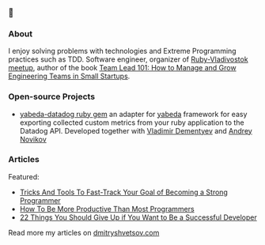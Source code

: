 ### 👋

### About

I enjoy solving problems with technologies and Extreme Programming practices such as TDD. Software engineer, organizer of [Ruby-Vladivostok meetup](https://github.com/ruby-vladivostok), author of the book [Team Lead 101: How to Manage and Grow Engineering Teams in Small Startups](http://gum.co/team-lead-101).

### Open-source Projects

* [yabeda-datadog ruby gem](https://github.com/yabeda-rb/yabeda-datadog) an adapter for [yabeda](https://github.com/yabeda-rb/yabeda) framework for easy exporting collected custom metrics from your ruby application to the Datadog API. Developed together with [Vladimir Dementyev](https://github.com/palkan) and [Andrey Novikov](https://github.com/Envek)

### Articles

Featured:

* [Tricks And Tools To Fast-Track Your Goal of Becoming a Strong Programmer](https://dmitryshvetsov.com/tools-of-strong-programmers)
* [How To Be More Productive Than Most Programmers](https://dmitryshvetsov.com/articles/how-to-be-more-productive-than-most-programmers/)
* [22 Things You Should Give Up if You Want to Be a Successful Developer](https://dmitryshvetsov.com/articles/22-things-you-should-give-up-if-you-want-to-be-a-successful-developer/)

Read more my articles on [dmitryshvetsov.com](https://dmitryshvetsov.com)

<!--
**dmshvetsov/dmshvetsov** is a ✨ _special_ ✨ repository because its `README.md` (this file) appears on your GitHub profile.

Here are some ideas to get you started:

- 🔭 I’m currently working on ...
- 🌱 I’m currently learning ...
- 👯 I’m looking to collaborate on ...
- 🤔 I’m looking for help with ...
- 💬 Ask me about ...
- 📫 How to reach me: ...
- 😄 Pronouns: ...
- ⚡ Fun fact: ...
-->
